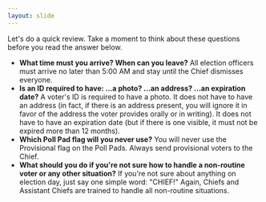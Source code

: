 ```yaml
---
layout: slide
---
```


Let&#39;s do a quick review. Take a moment to think about these questions before you read the answer below.

- **What time must you arrive? When can you leave?** All election officers must arrive no later than 5:00 AM and stay until the Chief dismisses everyone.
- **Is an ID required to have: ...a photo? ...an address? ...an expiration date?** A voter&#39;s ID is required to have a photo. It does not have to have an address (in fact, if there is an address present, you will ignore it in favor of the address the voter provides orally or in writing). It does not have to have an expiration date (but if there is one visible, it must not be expired more than 12 months).
- **Which Poll Pad flag will you never use?** You will never use the Provisional flag on the Poll Pads. Always send provisional voters to the Chief.
- **What should you do if you&#39;re not sure how to handle a non-routine voter or any other situation?** If you&#39;re not sure about anything on election day, just say one simple word: &quot;CHIEF!&quot; Again, Chiefs and Assistant Chiefs are trained to handle all non-routine situations.